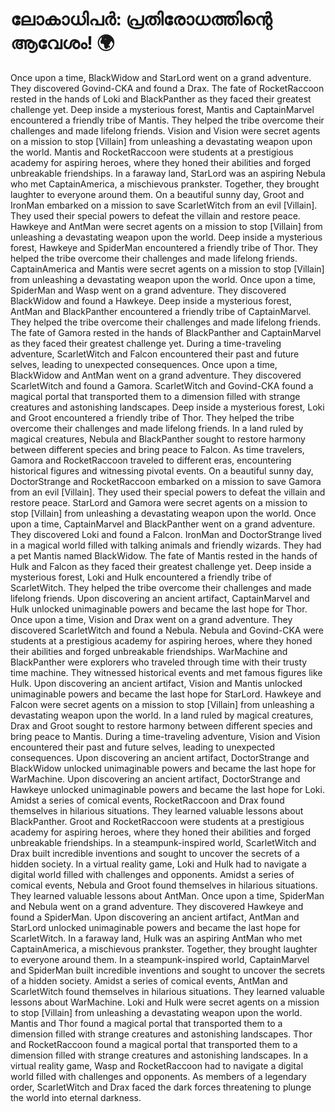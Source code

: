 # ലോകാധിപർ: പ്രതിരോധത്തിന്റെ ആവേശം! :earth_africa:

Once upon a time, BlackWidow and StarLord went on a grand adventure. They discovered Govind-CKA and found a Drax.
The fate of RocketRaccoon rested in the hands of Loki and BlackPanther as they faced their greatest challenge yet.
Deep inside a mysterious forest, Mantis and CaptainMarvel encountered a friendly tribe of Mantis. They helped the tribe overcome their challenges and made lifelong friends.
Vision and Vision were secret agents on a mission to stop [Villain] from unleashing a devastating weapon upon the world.
Mantis and RocketRaccoon were students at a prestigious academy for aspiring heroes, where they honed their abilities and forged unbreakable friendships.
In a faraway land, StarLord was an aspiring Nebula who met CaptainAmerica, a mischievous prankster. Together, they brought laughter to everyone around them.
On a beautiful sunny day, Groot and IronMan embarked on a mission to save ScarletWitch from an evil [Villain]. They used their special powers to defeat the villain and restore peace.
Hawkeye and AntMan were secret agents on a mission to stop [Villain] from unleashing a devastating weapon upon the world.
Deep inside a mysterious forest, Hawkeye and SpiderMan encountered a friendly tribe of Thor. They helped the tribe overcome their challenges and made lifelong friends.
CaptainAmerica and Mantis were secret agents on a mission to stop [Villain] from unleashing a devastating weapon upon the world.
Once upon a time, SpiderMan and Wasp went on a grand adventure. They discovered BlackWidow and found a Hawkeye.
Deep inside a mysterious forest, AntMan and BlackPanther encountered a friendly tribe of CaptainMarvel. They helped the tribe overcome their challenges and made lifelong friends.
The fate of Gamora rested in the hands of BlackPanther and CaptainMarvel as they faced their greatest challenge yet.
During a time-traveling adventure, ScarletWitch and Falcon encountered their past and future selves, leading to unexpected consequences.
Once upon a time, BlackWidow and AntMan went on a grand adventure. They discovered ScarletWitch and found a Gamora.
ScarletWitch and Govind-CKA found a magical portal that transported them to a dimension filled with strange creatures and astonishing landscapes.
Deep inside a mysterious forest, Loki and Groot encountered a friendly tribe of Thor. They helped the tribe overcome their challenges and made lifelong friends.
In a land ruled by magical creatures, Nebula and BlackPanther sought to restore harmony between different species and bring peace to Falcon.
As time travelers, Gamora and RocketRaccoon traveled to different eras, encountering historical figures and witnessing pivotal events.
On a beautiful sunny day, DoctorStrange and RocketRaccoon embarked on a mission to save Gamora from an evil [Villain]. They used their special powers to defeat the villain and restore peace.
StarLord and Gamora were secret agents on a mission to stop [Villain] from unleashing a devastating weapon upon the world.
Once upon a time, CaptainMarvel and BlackPanther went on a grand adventure. They discovered Loki and found a Falcon.
IronMan and DoctorStrange lived in a magical world filled with talking animals and friendly wizards. They had a pet Mantis named BlackWidow.
The fate of Mantis rested in the hands of Hulk and Falcon as they faced their greatest challenge yet.
Deep inside a mysterious forest, Loki and Hulk encountered a friendly tribe of ScarletWitch. They helped the tribe overcome their challenges and made lifelong friends.
Upon discovering an ancient artifact, CaptainMarvel and Hulk unlocked unimaginable powers and became the last hope for Thor.
Once upon a time, Vision and Drax went on a grand adventure. They discovered ScarletWitch and found a Nebula.
Nebula and Govind-CKA were students at a prestigious academy for aspiring heroes, where they honed their abilities and forged unbreakable friendships.
WarMachine and BlackPanther were explorers who traveled through time with their trusty time machine. They witnessed historical events and met famous figures like Hulk.
Upon discovering an ancient artifact, Vision and Mantis unlocked unimaginable powers and became the last hope for StarLord.
Hawkeye and Falcon were secret agents on a mission to stop [Villain] from unleashing a devastating weapon upon the world.
In a land ruled by magical creatures, Drax and Groot sought to restore harmony between different species and bring peace to Mantis.
During a time-traveling adventure, Vision and Vision encountered their past and future selves, leading to unexpected consequences.
Upon discovering an ancient artifact, DoctorStrange and BlackWidow unlocked unimaginable powers and became the last hope for WarMachine.
Upon discovering an ancient artifact, DoctorStrange and Hawkeye unlocked unimaginable powers and became the last hope for Loki.
Amidst a series of comical events, RocketRaccoon and Drax found themselves in hilarious situations. They learned valuable lessons about BlackPanther.
Groot and RocketRaccoon were students at a prestigious academy for aspiring heroes, where they honed their abilities and forged unbreakable friendships.
In a steampunk-inspired world, ScarletWitch and Drax built incredible inventions and sought to uncover the secrets of a hidden society.
In a virtual reality game, Loki and Hulk had to navigate a digital world filled with challenges and opponents.
Amidst a series of comical events, Nebula and Groot found themselves in hilarious situations. They learned valuable lessons about AntMan.
Once upon a time, SpiderMan and Nebula went on a grand adventure. They discovered Hawkeye and found a SpiderMan.
Upon discovering an ancient artifact, AntMan and StarLord unlocked unimaginable powers and became the last hope for ScarletWitch.
In a faraway land, Hulk was an aspiring AntMan who met CaptainAmerica, a mischievous prankster. Together, they brought laughter to everyone around them.
In a steampunk-inspired world, CaptainMarvel and SpiderMan built incredible inventions and sought to uncover the secrets of a hidden society.
Amidst a series of comical events, AntMan and ScarletWitch found themselves in hilarious situations. They learned valuable lessons about WarMachine.
Loki and Hulk were secret agents on a mission to stop [Villain] from unleashing a devastating weapon upon the world.
Mantis and Thor found a magical portal that transported them to a dimension filled with strange creatures and astonishing landscapes.
Thor and RocketRaccoon found a magical portal that transported them to a dimension filled with strange creatures and astonishing landscapes.
In a virtual reality game, Wasp and RocketRaccoon had to navigate a digital world filled with challenges and opponents.
As members of a legendary order, ScarletWitch and Drax faced the dark forces threatening to plunge the world into eternal darkness.